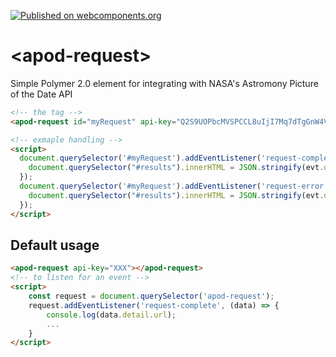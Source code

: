 [![Published on webcomponents.org](https://img.shields.io/badge/webcomponents.org-published-blue.svg?style=flat-square)](https://www.webcomponents.org/element/gthmb/apod-request)
# \<apod-request\>

Simple Polymer 2.0 element for integrating with NASA&#39;s Astromony Picture of the Date API

<!--
```
<custom-element-demo>
  <template>
    <script src="../webcomponentsjs/webcomponents-lite.js"></script>
    <link rel="import" href="scatter-image.html">
    <div class="result-container">
    <pre id="results" class="result">Result will show here</pre>
    </div>
    <next-code-block></next-code-block>
  </template>
</custom-element-demo>
```
-->
```html
<!-- the tag -->
<apod-request id="myRequest" api-key="Q2S9UOPbcMVSPCCL8uIjI7Mq7dTgGnW4VBUiiuo1"></apod-request>

<!-- exmaple handling -->
<script>
  document.querySelector('#myRequest').addEventListener('request-complete', (evt) => {
    document.querySelector("#results").innerHTML = JSON.stringify(evt.detail, null, 2);
  });
  document.querySelector('#myRequest').addEventListener('request-error', (evt) => {
    document.querySelector("#results").innerHTML = JSON.stringify(evt.detail, null, 2);
  });
</script>
```

## Default usage
```html
<apod-request api-key="XXX"></apod-request>
<!-- to listen for an event -->
<script>
    const request = document.querySelector('apod-request');
    request.addEventListener('request-complete', (data) => {
        console.log(data.detail.url);
        ...
    }
</script>
```
